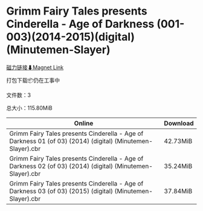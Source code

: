 # Grimm Fairy Tales presents Cinderella - Age of Darkness (001-003)(2014-2015)(digital)(Minutemen-Slayer)

[磁力链接⬇Magnet Link](magnet:?xt=urn:btih:abb5f39fffdcbe2b190750baf5fcf56abf7a195c&dn=Grimm%20Fairy%20Tales%20presents%20Cinderella%20-%20Age%20of%20Darkness%20%28001-003%29%282014-2015%29%28digital%29%28Minutemen-Slayer%29)

打包下载📦仍在工事中

文件数：3

总大小：115.80MiB

Online | Download
--- | ---
Grimm Fairy Tales presents Cinderella - Age of Darkness 01 (of 03) (2014) (digital) (Minutemen-Slayer).cbr | 42.73MiB
Grimm Fairy Tales presents Cinderella - Age of Darkness 02 (of 03) (2014) (digital) (Minutemen-Slayer).cbr | 35.24MiB
Grimm Fairy Tales presents Cinderella - Age of Darkness 03 (of 03) (2015) (digital) (Minutemen-Slayer).cbr | 37.84MiB